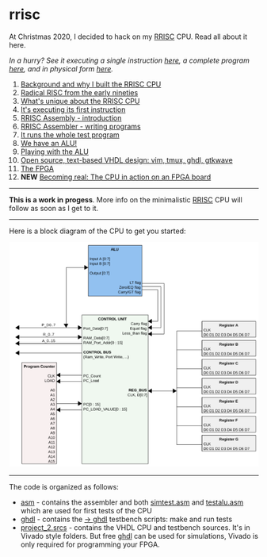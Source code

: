 # rrisc
At Christmas 2020, I decided to hack on my [RRISC](rrisc.md) CPU. Read all about it here.

*In a hurry? See it executing a single instruction [here](firstinstr.md), a complete program [here](firstprog.md), and in physical form [here](fpgafun).*


1. [Background and why I built the RRISC CPU](why.md)
2. [Radical RISC from the early nineties](nineties.md)
3. [What's unique about the RRISC CPU](rrisc.md)
4. [It's executing its first instruction](firstinstr.md)
5. [RRISC Assembly - introduction](rriscasm.md)
6. [RRISC Assembler - writing programs](asm.md)
7. [It runs the whole test program](firstprog.md)
8. [We have an ALU!](alu.md)
9. [Playing with the ALU](aluplay.md)
10. [Open source, text-based VHDL design: vim, tmux, ghdl, gtkwave](vimghdl.md)
11. [The FPGA](fpga.md)
12. **NEW** [Becoming real: The CPU in action on an FPGA board](fpgafun.md)



---

**This is a work in progess**. More info on the minimalistic [RRISC](rrisc.md) CPU will follow as soon as I get to it. 

---

Here is a block diagram of the CPU to get you started:

![cpu](cpu.png)

---

The code is organized as follows:

- [asm](https://github.com/renerocksai/rrisc/tree/main/asm) - contains the assembler and both [simtest.asm](https://github.com/renerocksai/rrisc/blob/main/asm/simtest.asm) and [testalu.asm](https://github.com/renerocksai/rrisc/blob/main/asm/testalu.asm) which are used for first tests of the CPU
- [ghdl](https://github.com/renerocksai/rrisc/tree/main/ghdl) - contains the [-> ghdl](https://github.com/ghdl/ghdl) testbench scripts: make and run tests
- [project_2.srcs](https://github.com/renerocksai/rrisc/tree/main/ghdl) - contains the VHDL CPU and testbench sources. It's in Vivado style folders. But free [ghdl](https://github.com/ghdl/ghdl) can be used for simulations, Vivado is only required for programming your FPGA.

